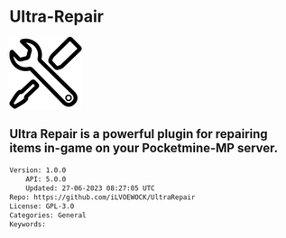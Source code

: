 # Ultra-Repair
<img src="https://raw.githubusercontent.com/iLVOEWOCK/UltraRepair/1bb9c2d82808229107263e14e0876944b0153ce2/icon.png" width="128" height="128" />

## Ultra Repair is a powerful plugin for repairing items in-game on your Pocketmine-MP server.
```properties
Version: 1.0.0
    API: 5.0.0
    Updated: 27-06-2023 08:27:05 UTC
Repo: https://github.com/iLVOEWOCK/UltraRepair
License: GPL-3.0
Categories: General
Keywords: 
```